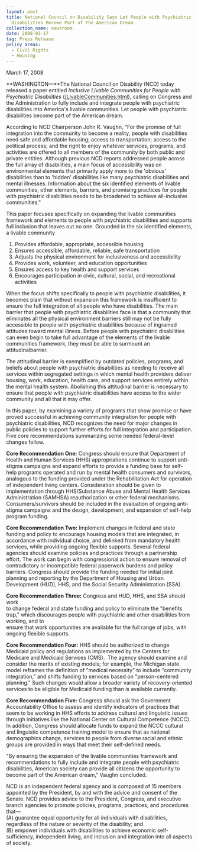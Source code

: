 ```yaml
---
layout: post
title: National Council on Disability Says Let People with Psychiatric
  Disabilities Become Part of the American Dream
collection_name: newsroom
date: 2008-03-17
tag: Press Release
policy_areas:
  - Civil Rights
  - Housing
---
```

M﻿arch 17, 2008

**WASHINGTON—**The National Council on Disability (NCD) today released a paper entitled *Inclusive Livable Communities for People with Psychiatric Disabilities* ([/LivableCommunities.html](https://ncd.gov/publications/2008/03172008 "blocked::/newsroom/publications/2008/LivableCommunities.html")), calling on Congress and the Administration to fully include and integrate people with psychiatric disabilities into America's livable communities. Let people with psychiatric disabilities become part of the American dream.

According to NCD Chairperson John R. Vaughn, "For the promise of full integration into the community to become a reality, people with disabilities need safe and affordable housing; access to transportation; access to the political process; and the right to enjoy whatever services, programs, and activities are offered to all members of the community by both public and private entities. Although previous NCD reports addressed people across the full array of disabilities, a main focus of accessibility was on environmental elements that primarily apply more to the 'obvious' disabilities than to 'hidden' disabilities like many psychiatric disabilities and mental illnesses. Information about the six identified elements of livable communities, other elements, barriers, and promising practices for people with psychiatric disabilities needs to be broadened to achieve all-inclusive communities."

This paper focuses specifically on expanding the livable communities framework and elements to people with psychiatric disabilities and supports full inclusion that leaves out no one. Grounded in the six identified elements, a livable community

1. Provides affordable, appropriate, accessible housing
2. Ensures accessible, affordable, reliable, safe transportation
3. Adjusts the physical environment for inclusiveness and accessibility
4. Provides work, volunteer, and education opportunities
5. Ensures access to key health and support services
6. Encourages participation in civic, cultural, social, and recreational activities

When the focus shifts specifically to people with psychiatric disabilities, it becomes plain that without expansion this framework is insufficient to ensure the full integration of all people who have disabilities. The main barrier that people with psychiatric disabilities face is that a community that eliminates all the physical environment barriers still may not be fully accessible to people with psychiatric disabilities because of ingrained attitudes toward mental illness. Before people with psychiatric disabilities can even begin to take full advantage of the elements of the livable communities framework, they must be able to surmount an attitudinalbarrier.

The attitudinal barrier is exemplified by outdated policies, programs, and beliefs about people with psychiatric disabilities as needing to receive all services within segregated settings in which mental health providers deliver housing, work, education, health care, and support services entirely within the mental health system. Abolishing this attitudinal barrier is necessary to ensure that people with psychiatric disabilities have access to the wider community and all that it may offer.

In this paper, by examining a variety of programs that show promise or have proved successful in achieving community integration for people with psychiatric disabilities, NCD recognizes the need for major changes in public policies to support further efforts for full integration and participation. Five core recommendations summarizing some needed federal-level changes follow.

**Core Recommendation One:** Congress should ensure that Department of Health and Human Services (HHS) appropriations continue to support anti-stigma campaigns and expand efforts to provide a funding base for self-help programs operated and run by mental health consumers and survivors, analogous to the funding provided under the Rehabilitation Act for operation of independent living centers. Consideration should be given to implementation through HHS/Substance Abuse and Mental Health Services Administration (SAMHSA) reauthorization or other federal mechanisms. Consumers/survivors should be included in the evaluation of ongoing anti-stigma campaigns and the design, development, and expansion of self-help program funding.

**Core Recommendation Two:** Implement changes in federal and state funding and policy to encourage housing models that are integrated, in accordance with individual choice, and delinked from mandatory health services, while providing ongoing flexible supports. Several federal agencies should examine policies and practices through a partnership effort. The work can begin with congressional action to ensure removal of contradictory or incompatible federal paperwork burdens and policy barriers. Congress should provide the funding needed for initial joint planning and reporting by the Department of Housing and Urban Development (HUD), HHS, and the Social Security Administration (SSA).

**Core Recommendation Three:** Congress and HUD, HHS, and SSA should work \
to change federal and state funding and policy to eliminate the "benefits trap," which discourages people with psychiatric and other disabilities from working, and to \
ensure that work opportunities are available for the full range of jobs, with ongoing flexible supports.

**Core Recommendation Four:** HHS should be authorized to change Medicaid policy and regulations as implemented by the Centers for Medicare and Medicaid Services (CMS).  The agency should examine and consider the merits of existing models; for example, the Michigan state model reframes the definition of "medical necessity" to include "community integration," and shifts funding to services based on "person-centered planning." Such changes would allow a broader variety of recovery-oriented services to be eligible for Medicaid funding than is available currently.

**Core Recommendation Five:** Congress should ask the Government Accountability Office to assess and identify indicators of practices that seem to be working in HHS efforts to address cultural and linguistic issues through initiatives like the National Center on Cultural Competence (NCCC). In addition, Congress should allocate funds to expand the NCCC cultural and linguistic competence training model to ensure that as national demographics change, services to people from diverse racial and ethnic groups are provided in ways that meet their self-defined needs.

"By ensuring the expansion of the livable communities framework and recommendations to fully include and integrate people with psychiatric disabilities, American society can provide all citizens the opportunity to become part of the American dream," Vaughn concluded.

NCD is an independent federal agency and is composed of 15 members appointed by the President, by and with the advice and consent of the Senate. NCD provides advice to the President, Congress, and executive branch agencies to promote policies, programs, practices, and procedures that—\
(A) guarantee equal opportunity for all individuals with disabilities, regardless of the nature or severity of the disability; and\
(B) empower individuals with disabilities to achieve economic self-sufficiency, independent living, and inclusion and integration into all aspects of society.